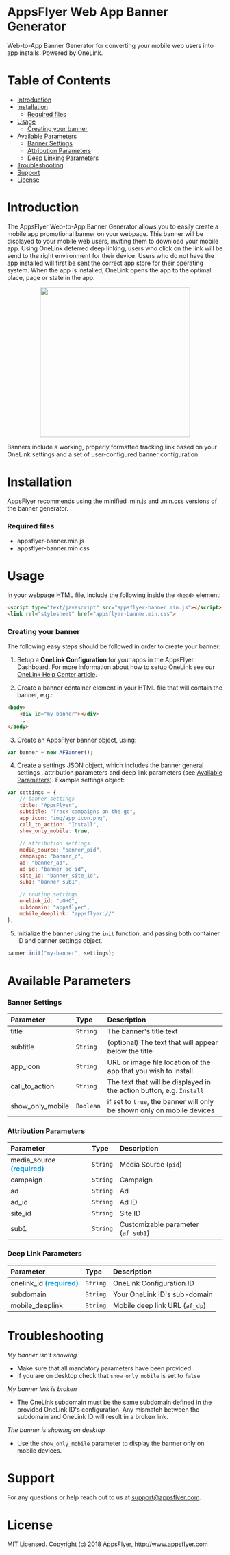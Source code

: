 AppsFlyer Web App Banner Generator
==================================

Web-to-App Banner Generator for converting your mobile web users into app installs. Powered by OneLink.

# Table of Contents
- [Introduction](#introduction)
- [Installation](#installation)
    - [Required files](#required-files)
- [Usage](#usage)
    - [Creating your banner](#creating-your-banner)
- [Available Parameters](#available-parameters)
    - [Banner Settings](#banner-settings)
    - [Attribution Parameters](#attribution-parameters)
    - [Deep Linking Parameters](#deep-linking-parameters)
- [Troubleshooting](#troubleshooting)
- [Support](#support)
- [License](#license)

# Introduction
The AppsFlyer Web-to-App Banner Generator allows you to easily create a mobile app promotional banner on your webpage. This banner will be displayed to your mobile web users, inviting them to download your mobile app. Using OneLink deferred deep linking, users who click on the link will be send to the right environment for their device. Users who do not have the app installed will first be sent the correct app store for their operating system. When the app is installed, OneLink opens the app to the optimal place, page or state in the app.

<p align="center">
  <img src="img/sample.png" width="350"/> 
</p>

Banners include a working, properly formatted tracking link based on your OneLink settings and a set of user-configured banner configuration.


# Installation
AppsFlyer recommends using the minified .min.js and .min.css versions of the banner generator.

### Required files
* appsflyer-banner.min.js
* appsflyer-banner.min.css


# Usage
In your webpage HTML file, include the following inside the `<head>` element:
```html
<script type="text/javascript" src="appsflyer-banner.min.js"></script>
<link rel="stylesheet" href="appsflyer-banner.min.css">
```

### Creating your banner
The following easy steps should be followed in order to create your banner:

1. Setup a **OneLink Configuration** for your apps in the AppsFlyer Dashboard. For more information about how to setup OneLink see our <a href="https://support.appsflyer.com/hc/en-us/articles/207032246-OneLink-Basic-Setup-Guide" target="_blank">OneLink Help Center article</a>.

2. Create a banner container element in your HTML file that will contain the banner, e.g.:
```html
<body>
    <div id="my-banner"></div>
    ...
</body>
```

3. Create an AppsFlyer banner object, using:
```js
var banner = new AFBanner();
```

4. Create a settings JSON object, which includes the banner general settings , attribution parameters and deep link parameters (see [Available Parameters](#available-parameters)). Example settings object:
```js
var settings = {
    // banner settings
    title: "AppsFlyer",
    subtitle: "Track campaigns on the go",
    app_icon: "img/app_icon.png",
    call_to_action: "Install",
    show_only_mobile: true,
    
    // attribution settings
    media_source: "banner_pid",
    campaign: "banner_c",
    ad: "banner_ad",
    ad_id: "banner_ad_id",
    site_id: "banner_site_id",
    sub1: "banner_sub1",
    
    // routing settings
    onelink_id: "pGHC",
    subdomain: "appsflyer",
    mobile_deeplink: "appsflyer://"
};
```

5. Initialize the banner using the `init` function, and passing both container ID and banner settings object.
```js
banner.init("my-banner", settings);
``` 


# Available Parameters

### Banner Settings
| Parameter | Type | Description |
|:---|:---|:---|
| title | `String` | The banner's title text |
| subtitle | `String` | (optional) The text that will appear below the title |
| app_icon | `String` | URL or image file location of the app that you wish to install |
| call_to_action | `String` | The text that will be displayed in the action button, e.g. `Install` |
| show_only_mobile | `Boolean` | if set to `true`, the banner will only be shown only on mobile devices |


### Attribution Parameters
| Parameter | Type | Description |
|:---|:---|:---|
| media_source <span style="color:#009fdf">**(required)**</span> | `String` | Media Source (`pid`)|
| campaign | `String` | Campaign |
| ad | `String` | Ad |
| ad_id | `String` | Ad ID |
| site_id | `String` | Site ID |
| sub1 | `String` | Customizable parameter (`af_sub1`) |


### Deep Link Parameters
| Parameter | Type | Description |
|:---|:---|:---|
| onelink_id <span style="color:#009fdf">**(required)**</span>| `String` | OneLink Configuration ID |
| subdomain | `String` | Your OneLink ID's sub-domain |
| mobile_deeplink | `String` | Mobile deep link URL (`af_dp`) |


# Troubleshooting
*My banner isn't showing*
* Make sure that all mandatory parameters have been provided
* If you are on desktop check that `show_only_mobile` is set to `false`

*My banner link is broken*
* The OneLink subdomain must be the same subdomain defined in the provided OneLink ID's configuration.  Any mismatch between the subdomain and OneLink ID will result in a broken link.

*The banner is showing on desktop*
* Use the `show_only_mobile` parameter to display the banner only on mobile devices.


# Support
For any questions or help reach out to us at [support@appsflyer.com](support@appsflyer.com).


# License
MIT Licensed. Copyright (c) 2018 AppsFlyer, <a href="http://www.appsflyer.com" target="_blank">http://www.appsflyer.com</a>